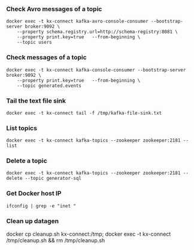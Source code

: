 
### Check Avro messages of a topic
```
docker exec -t kx-connect kafka-avro-console-consumer --bootstrap-server broker:9092 \
    --property schema.registry.url=http://schema-registry:8081 \
    --property print.key=true   --from-beginning \
    --topic users
```

### Check messages of a topic
```
docker exec -t kx-connect kafka-console-consumer --bootstrap-server broker:9092 \
    --property print.key=true   --from-beginning \
    --topic generated.events
```

### Tail the text file sink
```
docker exec -t kx-connect tail -f /tmp/kafka-file-sink.txt
```

### List topics
```
docker exec -t kx-connect kafka-topics --zookeeper zookeeper:2181 --list
```

### Delete a topic
```
docker exec -t kx-connect kafka-topics --zookeeper zookeeper:2181 --delete --topic generator-sql
```

### Get Docker host IP
`ifconfig | grep -e "inet "` 

### Clean up datagen
docker cp cleanup.sh kx-connect:/tmp; docker exec -t kx-connect /tmp/cleanup.sh && rm /tmp/cleanup.sh